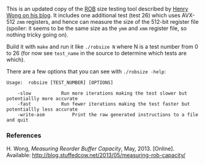 This is an updated copy of the [ROB](https://en.wikipedia.org/wiki/Re-order_buffer) size testing tool described by [Henry Wong on his blog](http://blog.stuffedcow.net/2013/05/measuring-rob-capacity). It includes one additional test (test 26) which uses AVX-512 `zmm` registers, and hence can measure the size of the 512-bit register file (spoiler: it seems to be the same size as the `ymm` and `xmm` register file, so nothing tricky going on).

Build it with `make` and run it like `./robsize N` where N is a test number from 0 to 26 (for now see `test_name` in the source to determine which tests are which).

There are a few options that you can see with `./robsize -help`:

```
Usage: 	robsize [TEST_NUMBER] [OPTIONS]

	-slow			Run more iterations making the test slower but potentiallly more accurate
	-fast			Run fewer iterations making the test faster but potentiallly less accurate
	-write-asm			Print the raw generated instructions to a file and quit
```

### References

H. Wong, _Measuring Reorder Buffer Capacity_, May, 2013. [Online]. Available: http://blog.stuffedcow.net/2013/05/measuring-rob-capacity/
